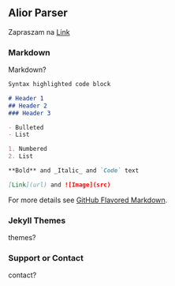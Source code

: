 ## Alior Parser

Zapraszam na [Link](http://szmiglo.github.io/aliorparser.github.io/app/index.html)

### Markdown

Markdown?

```markdown
Syntax highlighted code block

# Header 1
## Header 2
### Header 3

- Bulleted
- List

1. Numbered
2. List

**Bold** and _Italic_ and `Code` text

[Link](url) and ![Image](src)
```


For more details see [GitHub Flavored Markdown](https://guides.github.com/features/mastering-markdown/).

### Jekyll Themes

themes?

### Support or Contact

contact?
